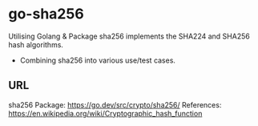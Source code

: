 # go-sha256
Utilising Golang &amp; Package sha256 implements the SHA224 and SHA256 hash algorithms.


- Combining sha256 into various use/test cases.

## URL
sha256 Package: https://go.dev/src/crypto/sha256/
References: https://en.wikipedia.org/wiki/Cryptographic_hash_function
